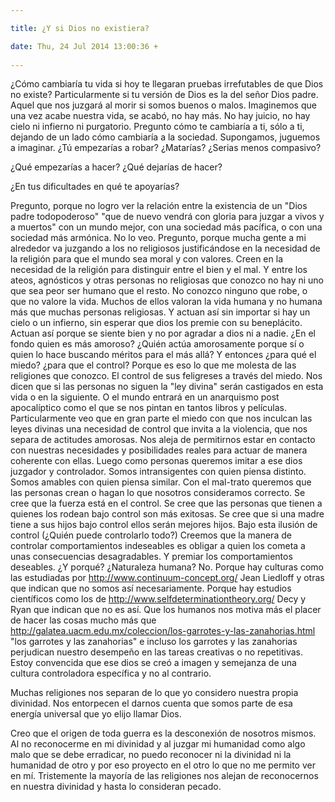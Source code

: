 ```yaml
---

title: ¿Y si Dios no existiera?

date: Thu, 24 Jul 2014 13:00:36 +
 
---
```

¿Cómo cambiaría tu vida si hoy te llegaran pruebas irrefutables de que Dios no existe? Particularmente si tu versión de Dios es la del señor Dios padre. Aquel que nos juzgará al morir si somos buenos o malos. Imaginemos que una vez acabe nuestra vida, se acabó, no hay más. No hay juicio, no hay cielo ni infierno ni purgatorio.
Pregunto cómo te cambiaría a ti, sólo a ti, dejando de un lado cómo cambiaría a la sociedad.
Supongamos, juguemos a imaginar.
¿Tú empezarías a robar? ¿Matarías?
¿Serias menos compasivo?

¿Qué empezarías a hacer?
¿Qué dejarías de hacer?

¿En tus dificultades en qué te apoyarías?

Pregunto, porque no logro ver la relación entre la existencia de un "Dios padre todopoderoso" "que de nuevo vendrá con gloria para juzgar a vivos y a muertos" con un mundo mejor, con una sociedad más pacífica, o con una sociedad más armónica. No lo veo.
Pregunto, porque mucha gente a mi alrededor va juzgando a los no religiosos justificándose en la necesidad de la religión para que el mundo sea moral y con valores. Creen en la necesidad de la religión para distinguir entre el bien y el mal. Y entre los ateos, agnósticos y otras personas no religiosas que conozco no hay ni uno que sea peor ser humano que el resto. No conozco ninguno que robe, o que no valore la vida. Muchos de ellos valoran la vida humana y no humana más que muchas personas religiosas. Y actuan así sin importar si hay un cielo o un infierno, sin esperar que dios los premie con su beneplácito. Actuan así porque se siente bien y no por agradar a dios ni a nadie. ¿En el fondo quien es más amoroso? ¿Quién actúa amorosamente porque sí o quien lo hace buscando méritos para el más allá?
Y entonces ¿para qué el miedo? ¿para que el control? Porque es eso lo que me molesta de las religiones que conozco. El control de sus feligreses a través del miedo. Nos dicen que si las personas no siguen la "ley divina" serán castigados en esta vida o en la siguiente. O el mundo entrará en un anarquismo post apocalíptico como el que se nos pintan en tantos libros y películas. 
Particularmente veo que en gran parte el miedo con que nos inculcan las leyes divinas una necesidad de control que invita a la violencia, que nos separa de actitudes amorosas. Nos aleja de permitirnos estar en contacto con nuestras necesidades y posibilidades reales para actuar de manera coherente con ellas.
Luego como personas queremos imitar a ese dios juzgador y controlador. Somos intransigentes con quien piensa distinto. Somos amables con quien piensa similar. Con el mal-trato queremos que las personas crean o hagan lo que nosotros consideramos correcto. Se cree que la fuerza está en el control. Se cree que las personas que tienen a quienes los rodean bajo control son más exitosas. Se cree que si una madre tiene a sus hijos bajo control ellos serán mejores hijos. Bajo esta ilusión de control (¿Quién puede controlarlo todo?) Creemos que la manera de controlar comportamientos indeseables es obligar a quien los cometa a unas consecuencias desagradables. Y premiar los comportamientos deseables.
¿Y porqué? ¿Naturaleza humana? No. Porque hay culturas como las estudiadas por http://www.continuum-concept.org/ Jean Liedloff y otras que indican que no somos así necesariamente. Porque hay estudios científicos como los de http://www.selfdeterminationtheory.org/ Decy y Ryan que indican que no es así. Que los humanos nos motiva más el placer de hacer las cosas mucho más que http://galatea.uacm.edu.mx/coleccion/los-garrotes-y-las-zanahorias.html "los garrotes y las zanahorias" e incluso los garrotes y las zanahorias perjudican nuestro desempeño en las tareas creativas o no repetitivas. 
Estoy convencida que ese dios se creó a imagen y semejanza de una cultura controladora específica y no al contrario.

Muchas religiones nos separan de lo que yo considero nuestra propia divinidad. Nos entorpecen el darnos cuenta que somos parte de esa energía universal que yo elijo llamar Dios.

Creo que el origen de toda guerra es la desconexión de nosotros mismos. Al no reconocerme en mi divinidad y al juzgar mi humanidad como algo malo que se debe erradicar, no puedo reconocer ni la divinidad ni la humanidad de otro y por eso proyecto en el otro lo que no me permito ver en mí. Tristemente la mayoría de las religiones nos alejan de reconocernos en nuestra divinidad y hasta lo consideran pecado.

